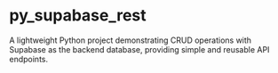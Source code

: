 # py_supabase_rest
A lightweight Python project demonstrating CRUD operations with Supabase as the backend database, providing simple and reusable API endpoints.
